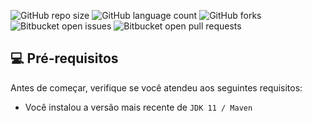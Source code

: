 ![GitHub repo size](https://img.shields.io/github/repo-size/guhdalla/bloodagenc?style=for-the-badge)
![GitHub language count](https://img.shields.io/github/languages/count/guhdalla/bloodagenc?style=for-the-badge)
![GitHub forks](https://img.shields.io/github/forks/guhdalla/bloodagenc?style=for-the-badge)
![Bitbucket open issues](https://img.shields.io/bitbucket/issues/guhdalla/bloodagenc?style=for-the-badge)
![Bitbucket open pull requests](https://img.shields.io/bitbucket/pr-raw/guhdalla/bloodagenc?style=for-the-badge)


## 💻 Pré-requisitos

Antes de começar, verifique se você atendeu aos seguintes requisitos:
<!---Estes são apenas requisitos de exemplo. Adicionar, duplicar ou remover conforme necessário--->
* Você instalou a versão mais recente de `JDK 11 / Maven`
